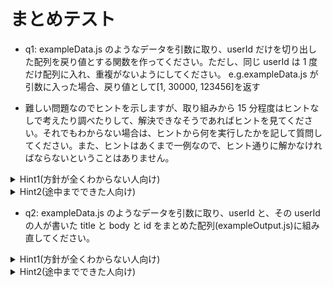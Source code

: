 # まとめテスト

- q1: exampleData.js のようなデータを引数に取り、userId だけを切り出した配列を戻り値とする関数を作ってください。ただし、同じ userId は 1 度だけ配列に入れ、重複がないようにしてください。
  e.g.exampleData.js が引数に入った場合、戻り値として[1, 30000, 123456]を返す

- 難しい問題なのでヒントを示しますが、取り組みから 15 分程度はヒントなしで考えたり調べたりして、解決できなそうであればヒントを見てください。それでもわからない場合は、ヒントから何を実行したかを記して質問してください。また、ヒントはあくまで一例なので、ヒント通りに解かなければならないということはありません。

<details><summary>Hint1(方針が全くわからない人向け)</summary>userIdの情報を取得するためには、配列の中の連想配列を取得した上で、そのuserIdというkeyを取る必要があります。配列の中の各要素を取り出す方法は何種類かありますが、userIdを取り出すのようにデータの加工に向いている方法はどれか考えてみてください。まずは、重複を許してuserIdを配列に入れることを目標にしてみてください。</details>
<details><summary>Hint2(途中までできた人向け)</summary>重複を許して配列に入れることができたら、その状態で重複しているuserIdを取り除けば良いですよね。もしくは、新しく配列を作っておいて、重複がないように値を追加するという方法もあります。</details>

- q2: exampleData.js のようなデータを引数に取り、userId と、その userId の人が書いた title と body と id をまとめた配列(exampleOutput.js)に組み直してください。
<details><summary>Hint1(方針が全くわからない人向け)</summary>userIdの出力は前問でできているので、前問の戻り値は使えないか考えてみてください。</details>
<details><summary>Hint2(途中までできた人向け)</summary>Hint1で紹介した配列の各要素と、引数の配列内のオブジェクトのuserIdを比較して同じuserIdであるものを抽出してみましょう。また、最後にuserIdとdatasという連想配列を作る方法も、データの加工はどうやれば良いのかを考えればできると思います。</details>
